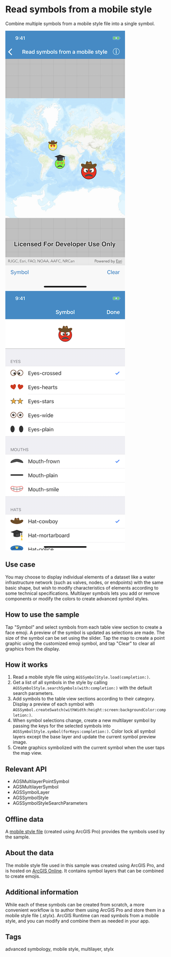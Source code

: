 # Read symbols from a mobile style

Combine multiple symbols from a mobile style file into a single symbol.

![Image of read symbols from mobile style 1](read-symbols-from-mobile-style-1.png)
![Image of read symbols from mobile style 2](read-symbols-from-mobile-style-2.png)

## Use case

You may choose to display individual elements of a dataset like a water infrastructure network (such as valves, nodes, or endpoints) with the same basic shape, but wish to modify characteristics of elements according to some technical specifications. Multilayer symbols lets you add or remove components or modify the colors to create advanced symbol styles.

## How to use the sample

Tap "Symbol" and select symbols from each table view section to create a face emoji. A preview of the symbol is updated as selections are made. The size of the symbol can be set using the slider. Tap the map to create a point graphic using the customized emoji symbol, and tap "Clear" to clear all graphics from the display.

## How it works

1. Read a mobile style file using `AGSSymbolStyle.load(completion:)`.
2. Get a list of all symbols in the style by calling `AGSSymbolStyle.searchSymbols(with:completion:)` with the default search parameters.
3. Add symbols to the table view sections according to their category. Display a preview of each symbol with `AGSSymbol.createSwatch(withWidth:height:screen:backgroundColor:completion:)`.
4. When symbol selections change, create a new multilayer symbol by passing the keys for the selected symbols into `AGSSymbolStyle.symbol(forKeys:completion:)`. Color lock all symbol layers except the base layer and update the current symbol preview image.
5. Create graphics symbolized with the current symbol when the user taps the map view.

## Relevant API

* AGSMultilayerPointSymbol
* AGSMultilayerSymbol
* AGSSymbolLayer
* AGSSymbolStyle
* AGSSymbolStyleSearchParameters

## Offline data

A [mobile style file](https://www.arcgis.com/home/item.html?id=1bd036f221f54a99abc9e46ff3511cbf) (created using ArcGIS Pro) provides the symbols used by the sample.

## About the data

The mobile style file used in this sample was created using ArcGIS Pro, and is hosted on [ArcGIS Online](https://www.arcgis.com/home/item.html?id=1bd036f221f54a99abc9e46ff3511cbf). It contains symbol layers that can be combined to create emojis.

## Additional information

While each of these symbols can be created from scratch, a more convenient workflow is to author them using ArcGIS Pro and store them in a mobile style file (.stylx). ArcGIS Runtime can read symbols from a mobile style, and you can modify and combine them as needed in your app.

## Tags

advanced symbology, mobile style, multilayer, stylx
